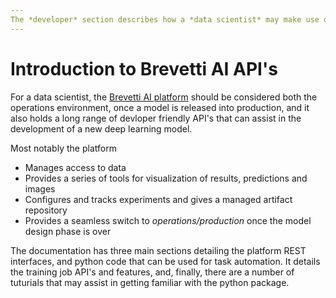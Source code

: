 ```yaml
---
The *developer* section describes how a *data scientist* may make use of the API's of the Brevetti AI platform.
---
```

# Introduction to Brevetti AI API's

For a data scientist, the [Brevetti AI platform](https://platform.brevetti.ai) should be considered both the operations environment, once a model is released into production, and it also holds a long range of devloper friendly API's that can assist in the development of a new deep learning model.

Most notably the platform
* Manages access to data
* Provides a series of tools for visualization of results, predictions and images
* Configures and tracks experiments and gives a managed artifact repository
* Provides a seamless switch to *operations/production* once the model design phase is over

The documentation has three main sections detailing the platform REST interfaces, and python code that can be used for task automation. It details the training job API's and features, and, finally, there are a number of tuturials that may assist in getting familiar with the python package.    
